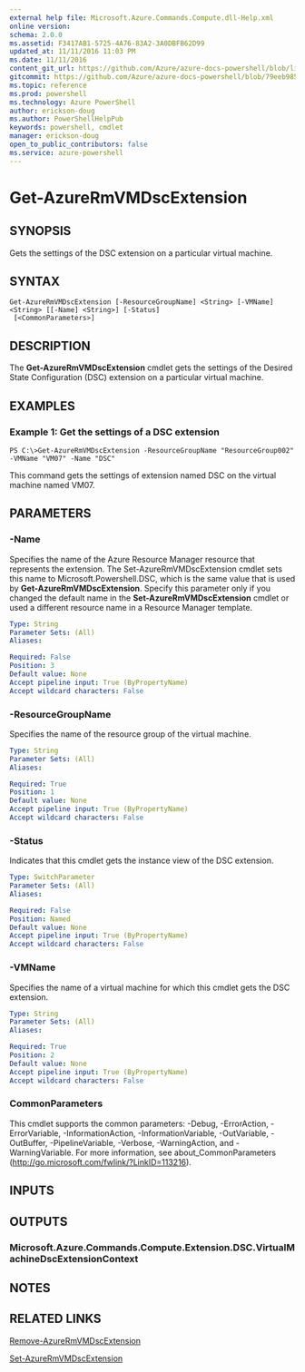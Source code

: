 ```yaml
---
external help file: Microsoft.Azure.Commands.Compute.dll-Help.xml
online version: 
schema: 2.0.0
ms.assetid: F3417AB1-5725-4A76-83A2-3A0DBFB62D99
updated_at: 11/11/2016 11:03 PM
ms.date: 11/11/2016
content_git_url: https://github.com/Azure/azure-docs-powershell/blob/live/azureps-cmdlets-docs/ResourceManager/AzureRM.Compute/v2.2.0/Get-AzureRmVMDscExtension.md
gitcommit: https://github.com/Azure/azure-docs-powershell/blob/79eeb985ea480979357fb4695832a0c3d29a48bf/azureps-cmdlets-docs/ResourceManager/AzureRM.Compute/v2.2.0/Get-AzureRmVMDscExtension.md
ms.topic: reference
ms.prod: powershell
ms.technology: Azure PowerShell
author: erickson-doug
ms.author: PowerShellHelpPub
keywords: powershell, cmdlet
manager: erickson-doug
open_to_public_contributors: false
ms.service: azure-powershell
---
```


# Get-AzureRmVMDscExtension

## SYNOPSIS
Gets the settings of the DSC extension on a particular virtual machine.

## SYNTAX

```
Get-AzureRmVMDscExtension [-ResourceGroupName] <String> [-VMName] <String> [[-Name] <String>] [-Status]
 [<CommonParameters>]
```

## DESCRIPTION
The **Get-AzureRmVMDscExtension** cmdlet gets the settings of the Desired State Configuration (DSC) extension on a particular virtual machine.

## EXAMPLES

### Example 1: Get the settings of a DSC extension
```
PS C:\>Get-AzureRmVMDscExtension -ResourceGroupName "ResourceGroup002" -VMName "VM07" -Name "DSC"
```

This command gets the settings of extension named DSC on the virtual machine named VM07.

## PARAMETERS

### -Name
Specifies the name of the Azure Resource Manager resource that represents the extension.
The Set-AzureRmVMDscExtension cmdlet sets this name to Microsoft.Powershell.DSC, which is the same value that is used by **Get-AzureRmVMDscExtension**.
Specify this parameter only if you changed the default name in the **Set-AzureRmVMDscExtension** cmdlet or used a different resource name in a Resource Manager template.

```yaml
Type: String
Parameter Sets: (All)
Aliases: 

Required: False
Position: 3
Default value: None
Accept pipeline input: True (ByPropertyName)
Accept wildcard characters: False
```

### -ResourceGroupName
Specifies the name of the resource group of the virtual machine.

```yaml
Type: String
Parameter Sets: (All)
Aliases: 

Required: True
Position: 1
Default value: None
Accept pipeline input: True (ByPropertyName)
Accept wildcard characters: False
```

### -Status
Indicates that this cmdlet gets the instance view of the DSC extension.

```yaml
Type: SwitchParameter
Parameter Sets: (All)
Aliases: 

Required: False
Position: Named
Default value: None
Accept pipeline input: True (ByPropertyName)
Accept wildcard characters: False
```

### -VMName
Specifies the name of a virtual machine for which this cmdlet gets the DSC extension.

```yaml
Type: String
Parameter Sets: (All)
Aliases: 

Required: True
Position: 2
Default value: None
Accept pipeline input: True (ByPropertyName)
Accept wildcard characters: False
```

### CommonParameters
This cmdlet supports the common parameters: -Debug, -ErrorAction, -ErrorVariable, -InformationAction, -InformationVariable, -OutVariable, -OutBuffer, -PipelineVariable, -Verbose, -WarningAction, and -WarningVariable. For more information, see about_CommonParameters (http://go.microsoft.com/fwlink/?LinkID=113216).

## INPUTS

## OUTPUTS

### Microsoft.Azure.Commands.Compute.Extension.DSC.VirtualMachineDscExtensionContext

## NOTES

## RELATED LINKS

[Remove-AzureRmVMDscExtension](xref:ResourceManager/AzureRM.Compute/v2.2.0/Remove-AzureRmVMDscExtension.md)

[Set-AzureRmVMDscExtension](xref:ResourceManager/AzureRM.Compute/v2.2.0/Set-AzureRmVMDscExtension.md)


